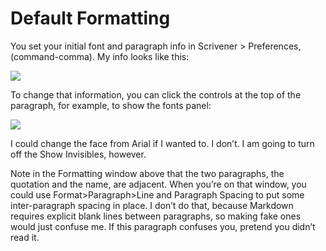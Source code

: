 # Default Formatting #

You set your initial font and paragraph info in Scrivener > Preferences, (command-comma). My info looks like this:

![](ScreenShot2018-06-15at3.56.55AM)

To change that information, you can click the controls at the top of the paragraph, for example, to show the fonts panel:

![](ScreenShot2018-06-15at3.59.33AM)

I could change the face from Arial if I wanted to. I don’t. I am going to turn off the Show Invisibles, however.

Note in the Formatting window above that the two paragraphs, the quotation and the name, are adjacent. When you’re on that window, you could use Format>Paragraph>Line and Paragraph Spacing to put some inter-paragraph spacing in place. I don’t do that, because Markdown requires explicit blank lines between paragraphs, so making fake ones would just confuse me. If this paragraph confuses you, pretend you didn’t read it.


